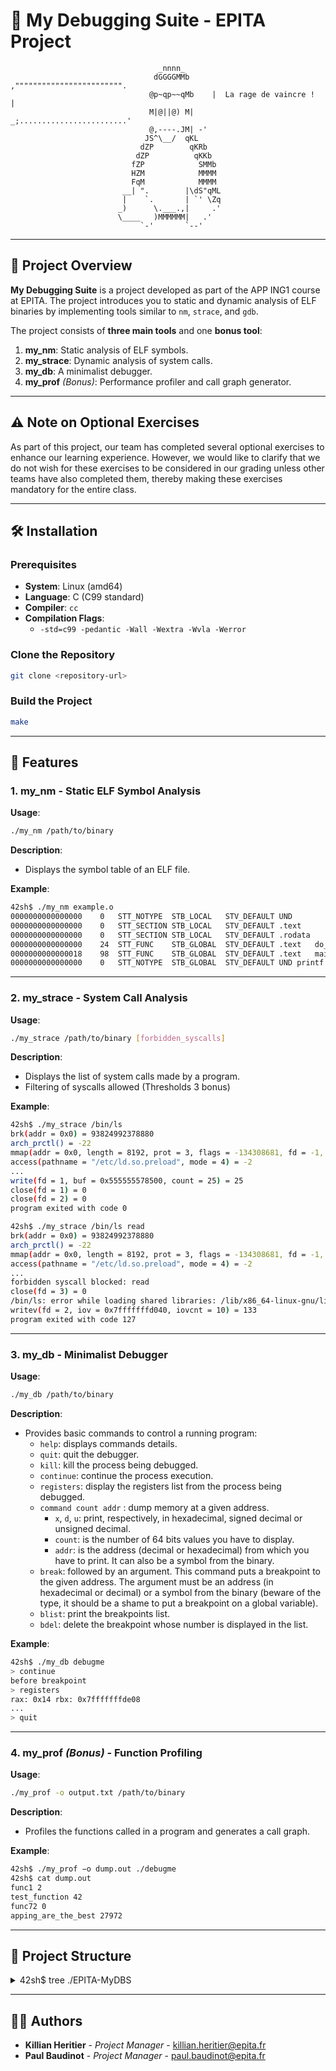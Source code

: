 # 🚀 My Debugging Suite - EPITA Project
```
                                 _nnnn_                      
                                dGGGGMMb     ,"""""""""""""""""""""""".
                               @p~qp~~qMb    |  La rage de vaincre !  |
                               M|@||@) M|   _;........................'
                               @,----.JM| -'
                              JS^\__/  qKL
                             dZP        qKRb
                            dZP          qKKb
                           fZP            SMMb
                           HZM            MMMM
                           FqM            MMMM
                         __| ".        |\dS"qML
                         |    `.       | `' \Zq
                        _)      \.___.,|     .'
                        \____   )MMMMMM|   .'
                             `-'       `--'
```

---

## 📖 Project Overview

**My Debugging Suite** is a project developed as part of the APP ING1 course at EPITA. The project introduces you to static and dynamic analysis of ELF binaries by implementing tools similar to `nm`, `strace`, and `gdb`.

The project consists of **three main tools** and one **bonus tool**:
1. **my_nm**: Static analysis of ELF symbols.
2. **my_strace**: Dynamic analysis of system calls.
3. **my_db**: A minimalist debugger.
4. **my_prof** *(Bonus)*: Performance profiler and call graph generator.

---

## ⚠️  Note on Optional Exercises

As part of this project, our team has completed several optional exercises to enhance our learning experience. However, we would like to clarify that we do not wish for these exercises to be considered in our grading unless other teams have also completed them, thereby making these exercises mandatory for the entire class.

---

## 🛠️ Installation

### Prerequisites

- **System**: Linux (amd64)
- **Language**: C (C99 standard)
- **Compiler**: `cc`
- **Compilation Flags**:
    - `-std=c99 -pedantic -Wall -Wextra -Wvla -Werror`

### Clone the Repository

```bash
git clone <repository-url>
```

### Build the Project

```bash
make
```

---

## 🚀 Features

### 1. **my_nm** - Static ELF Symbol Analysis
**Usage**:
```bash
./my_nm /path/to/binary
```
**Description**:
- Displays the symbol table of an ELF file.

**Example**:
```bash
42sh$ ./my_nm example.o
0000000000000000	0	STT_NOTYPE	STB_LOCAL	STV_DEFAULT	UND
0000000000000000	0	STT_SECTION	STB_LOCAL	STV_DEFAULT	.text
0000000000000000	0	STT_SECTION	STB_LOCAL	STV_DEFAULT	.rodata
0000000000000000	24	STT_FUNC	STB_GLOBAL	STV_DEFAULT	.text	do_calc
0000000000000018	98	STT_FUNC	STB_GLOBAL	STV_DEFAULT	.text	main
0000000000000000	0	STT_NOTYPE	STB_GLOBAL	STV_DEFAULT	UND	printf
```

---

### 2. **my_strace** - System Call Analysis
**Usage**:
```bash
./my_strace /path/to/binary [forbidden_syscalls]
```
**Description**:
- Displays the list of system calls made by a program.
- Filtering of syscalls allowed (Thresholds 3 bonus)

**Example**:
```bash
42sh$ ./my_strace /bin/ls
brk(addr = 0x0) = 93824992378880
arch_prctl() = -22
mmap(addr = 0x0, length = 8192, prot = 3, flags = -134308681, fd = -1, offset = 0) = 140737353854976
access(pathname = "/etc/ld.so.preload", mode = 4) = -2
...
write(fd = 1, buf = 0x555555578500, count = 25) = 25
close(fd = 1) = 0
close(fd = 2) = 0
program exited with code 0
```
```bash
42sh$ ./my_strace /bin/ls read
brk(addr = 0x0) = 93824992378880
arch_prctl() = -22
mmap(addr = 0x0, length = 8192, prot = 3, flags = -134308681, fd = -1, offset = 0) = 140737353854976
access(pathname = "/etc/ld.so.preload", mode = 4) = -2
...
forbidden syscall blocked: read
close(fd = 3) = 0
/bin/ls: error while loading shared libraries: /lib/x86_64-linux-gnu/libselinux.so.1: cannot read file data: Operation not permitted
writev(fd = 2, iov = 0x7fffffffd040, iovcnt = 10) = 133
program exited with code 127
```

---

### 3. **my_db** - Minimalist Debugger
**Usage**:
```bash
./my_db /path/to/binary
```
**Description**:
- Provides basic commands to control a running program:
    - `help`: displays commands details.
    - `quit`: quit the debugger.
    - `kill`: kill the process being debugged.
    - `continue`: continue the process execution.
    - `registers`: display the registers list from the process being debugged.
    - `command count addr` : dump memory at a given address.
      - `x`, `d`, `u`: print, respectively, in hexadecimal, signed decimal or unsigned decimal.
      - `count`: is the number of 64 bits values you have to display.
      - `addr`: is the address (decimal or hexadecimal) from which you have to print. It can also be a symbol from the binary.
    - `break`: followed by an argument. This command puts a breakpoint to the given address. The argument must be an address (in hexadecimal or decimal) or a symbol from the binary (beware of the type, it should be a shame to put a breakpoint on a global variable).
    - `blist`: print the breakpoints list.
    - `bdel`: delete the breakpoint whose number is displayed in the list.

**Example**:
```bash
42sh$ ./my_db debugme
> continue
before breakpoint
> registers
rax: 0x14 rbx: 0x7fffffffde08
...
> quit
```

---

### 4. **my_prof** *(Bonus)* - Function Profiling
**Usage**:
```bash
./my_prof -o output.txt /path/to/binary
```
**Description**:
- Profiles the functions called in a program and generates a call graph.

**Example**:
```bash
42sh$ ./my_prof −o dump.out ./debugme
42sh$ cat dump.out
func1 2
test_function 42
func72 0
apping_are_the_best 27972
```

---

## 📂 Project Structure
<details>
<summary>42sh$ tree ./EPITA-MyDBS</summary>

```bash
mydbs/
├── my_db/
│   ├── Makefile
│   └── src/
│       ├── my_db.c
│       ├── my_db.h
│       ├── commands.c
│       ├── commands.h
│       ├── utils.c
│       └── utils.h
├── my_nm/
│   ├── Makefile
│   └── src/
│       ├── my_nm.c
│       └── my_nm.h
├── my_prof/
│   ├── Makefile
│   └── src/
│       ├── my_prof.c
│       └── my_prof.h
├── my_strace/
│   ├── Makefile
│   └── src/
│       ├── my_strace.c
│       ├── my_strace.h
│       ├── utils.c
│       └── utils.h
├── README.md
└── TODO.md
```
</details>

---

## 👨‍💻 Authors

- **Killian Heritier** - *Project Manager* - [killian.heritier@epita.fr](mailto:killian.heritier@epita.fr)
- **Paul Baudinot** - *Project Manager* - [paul.baudinot@epita.fr](mailto:paul.baudinot@epita.fr)
